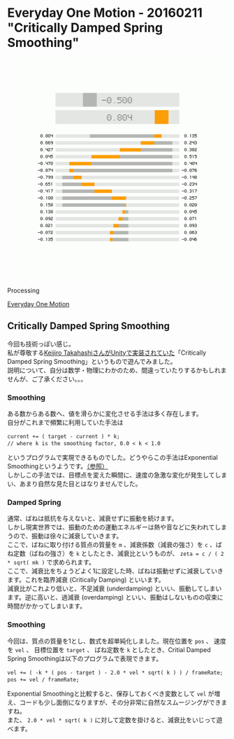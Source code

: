 # Everyday One Motion - 20160211 "Critically Damped Spring Smoothing"

![](20160211.gif)

Processing

[Everyday One Motion](http://motions.work/motion/98)  

## Critically Damped Spring Smoothing

今回も技術っぽい感じ。  
私が尊敬する[Keijiro TakahashiさんがUnityで実装されていた](http://radiumsoftware.tumblr.com/post/137001869724)「Critically Damped Spring Smoothing」というもので遊んでみました。  
説明について、自分は数学・物理にわかのため、間違っていたりするかもしれませんが、ご了承ください。。。  

### Smoothing

ある数からある数へ、値を滑らかに変化させる手法は多く存在します。  
自分がこれまで頻繁に利用していた手法は  
```
current += ( target - current ) * k;
// where k is the smoothing factor, 0.0 < k < 1.0
```
というプログラムで実現できるものでした。どうやらこの手法はExponential Smoothingというようです。[（参照）](https://en.wikipedia.org/wiki/Exponential_smoothing)  
しかしこの手法では、目標点を変えた瞬間に、速度の急激な変化が発生してしまい、あまり自然な見た目とはなりませんでした。  

### Damped Spring

通常、ばねは抵抗を与えないと、減衰せずに振動を続けます。  
しかし現実世界では、振動のための運動エネルギーは熱や音などに失われてしまうので、振動は徐々に減衰していきます。  
ここで、ばねに取り付ける質点の質量を `m` 、減衰係数（減衰の強さ）を `c` 、ばね定数（ばねの強さ）を `k` としたとき、減衰比というものが、 `zeta = c / ( 2 * sqrt( mk )` で求められます。  
ここで、減衰比をちょうどよく1に設定した時、ばねは振動せずに減衰していきます。これを臨界減衰 (Critically Damping) といいます。  
減衰比がこれより低いと、不足減衰 (underdamping) といい、振動してしまいます。逆に高いと、過減衰 (overdamping) といい、振動はしないものの収束に時間がかかってしまいます。

### Smoothing

今回は、質点の質量を1とし、数式を超単純化しました。現在位置を `pos` 、 速度を `vel` 、 目標位置を `target` 、 ばね定数を `k` としたとき、Critial Damped Spring Smoothingは以下のプログラムで表現できます。
```
vel += ( -k * ( pos - target ) - 2.0 * vel * sqrt( k ) ) / frameRate;
pos += vel / frameRate;
```
Exponential Smoothingと比較すると、保存しておくべき変数として `vel` が増え、コードも少し面倒になりますが、その分非常に自然なスムージングができますね。  
また、 `2.0 * vel * sqrt( k )` に対して定数を掛けると、減衰比をいじって遊べます。
